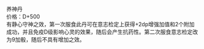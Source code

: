 <title>养神丹</title>
<meta name="GENERATOR" content="WinCHM">
<meta http-equiv="Content-Type" content="text/html; charset=gb2312">
<br>养神丹 
<br>价格：D+500 
<br>有静心守神之效，第一次服食此丹可在意志检定上获得+2dp增强加值和2个附加成功，并且免疫D级影响心灵的效果，随后会产生抗药性。第二次服食意志检定改为9加骰，随后不具有增加之效。
<br>